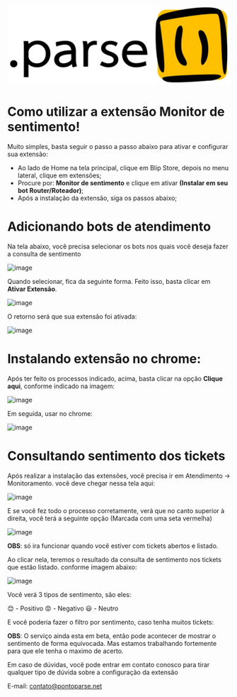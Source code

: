 ![N|Solid](https://raw.githubusercontent.com/Wilkor/img-clonebots/main/logoParseHorizontal.jpeg)


# Como utilizar a extensão Monitor de sentimento!

Muito simples, basta seguir o passo a passo abaixo para ativar e configurar sua extensão:

 - Ao lado de Home na tela principal, clique em Blip Store, depois no menu lateral, clique em extensões;
 - Procure por: **Monitor de sentimento** e clique em ativar **(Instalar em seu bot Router/Roteador)**;
 - Após a instalação da extensão, siga os passos abaixo;
 
 # Adicionando bots de atendimento
 
  Na tela abaixo, você precisa selecionar os bots nos quais você deseja fazer a consulta de sentimento
  
  ![image](https://github.com/Wilkor/doc-plugin-sentiment-monitor/assets/34819624/a19ab9b5-2448-44b4-89f6-4837e066b601)

  Quando selecionar, fica da seguinte forma. Feito isso, basta clicar em **Ativar Extensão**.
  
  ![image](https://github.com/Wilkor/doc-plugin-sentiment-monitor/assets/34819624/4f9a871a-06c9-4f89-9ba7-d73e067d2772)

  O retorno será que sua extensão foi ativada:
  
  ![image](https://github.com/Wilkor/doc-plugin-sentiment-monitor/assets/34819624/0cd1d334-b149-488c-9b5d-a7bf6086b0c2)

  # Instalando extensão no chrome:
  
   Após ter feito os processos indicado, acima, basta clicar na opção  **Clique aqui**, conforme indicado na imagem:
   
   ![image](https://github.com/Wilkor/doc-plugin-sentiment-monitor/assets/34819624/ec470e88-a746-49a9-b5ce-908b36c02a09)

   
   Em seguida, usar no chrome:
   
  ![image](https://github.com/Wilkor/doc-plugin-desk-alert-inactivity-/assets/34819624/832f583f-9f35-4a04-950e-6078f943a560)
  
  
  # Consultando sentimento dos tickets
  
  Após realizar a instalação das extensões, você precisa ir em Atendimento -> Monitoramento. você deve chegar nessa tela aqui:
  
  ![image](https://github.com/Wilkor/doc-plugin-sentiment-monitor/assets/34819624/efe4560b-d4d5-4e31-82e6-b8b6a60006c8)

  E se você fez todo o processo corretamente, verá que no canto superior à direita, você terá a seguinte opção (Marcada com uma seta vermelha)

 ![image](https://github.com/Wilkor/doc-plugin-sentiment-monitor/assets/34819624/e8773cc2-489e-4661-bf64-dd9da6dfaca3)
 
 **OBS**: só ira funcionar quando você estiver com tickets abertos e listado.
 
  Ao clicar nela, teremos o resultado da consulta de sentimento nos tickets que estão listado. conforme imagem abaixo:
  
  ![image](https://github.com/Wilkor/doc-plugin-sentiment-monitor/assets/34819624/05454a03-0e37-43a2-be1b-929a67a84329)

 Você verá 3 tipos de sentimento, são eles:
 
   😊 - Positivo
   😡 - Negativo
   😃 - Neutro
   
 E você poderia fazer o filtro por sentimento, caso tenha muitos tickets:
 
 **OBS**: O serviço ainda esta em beta, então pode acontecer de mostrar o sentimento de forma equivocada. Mas estamos trabalhando fortemente para que ele tenha o maximo de acerto.
 
 Em caso de dúvidas, você pode entrar em contato conosco para tirar qualquer tipo de dúvida sobre a configuração da extensão
 
 E-mail: contato@pontoparse.net
